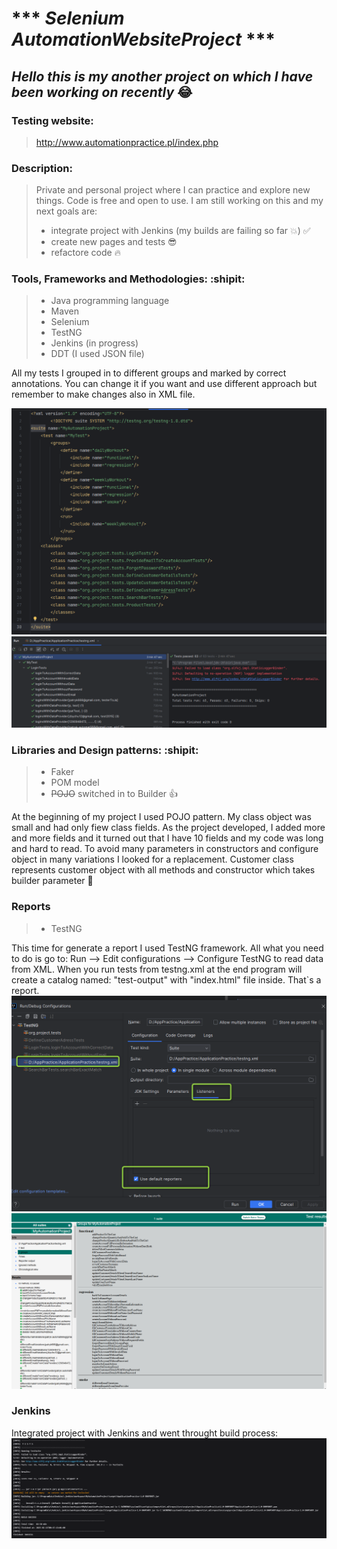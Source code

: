 #  *** *Selenium AutomationWebsiteProject* ***


##  *Hello this is my another project on which I have been working on recently* :joy:

### Testing website: 
> http://www.automationpractice.pl/index.php

### Description:
> Private and personal project where I can practice and explore new things. Code is free and open to use.
> I am still working on this and my next goals are:
> * integrate project with Jenkins (my builds are failing so far :collision:) ✅
> * create new pages and tests :sunglasses:
> * refactore code :fire:

### Tools, Frameworks and Methodologies: :shipit:
> * Java programming language
> * Maven
> * Selenium
> * TestNG
> * Jenkins (in progress)
> * DDT (I used JSON file)

All my tests I grouped in to different groups and marked by correct annotations. You can change it if you want and use different approach but remember to
make changes also in XML file. 

![text](img_2.png)
![anothertext](img_3.png)

### Libraries and Design patterns: :shipit:
> * Faker 
> * POM model
> * ~~POJO~~ switched in to Builder :+1:


At the beginning of my project I used POJO pattern. My class object was small and had only fiew class fields.
As the project developed, I added more and more fields and it turned out that I have 10 fields and my code was long and hard to read.
To avoid many parameters in constructors and configure object in many variations I looked for a replacement.
Customer class represents customer object with all methods and constructor which takes builder parameter :star2:

### Reports
> * TestNG 

This time for generate a report I used TestNG framework. All what you need to do is go to:
Run --> Edit configurations --> Configure TestNG to read data from XML. When you run tests from testng.xml at the end program will create a catalog named: "test-output" with "index.html" file
inside. That`s a report.
![IntelliJ](img.png)
![TestNGReport](2025-02-12_00h00_26.png)

### Jenkins

Integrated project with Jenkins and went throught build process:
![Jenkins](2025-02-13_01h06_26.png)
